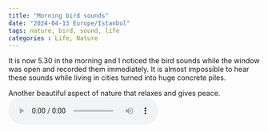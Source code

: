 ```yaml
---
title: "Morning bird sounds"
date: "2024-04-13 Europe/Istanbul"
tags: nature, bird, sound, life
categories : Life, Nature
---
```


It is now 5.30 in the morning and I noticed the bird sounds while the window was open and recorded them immediately. It is almost impossible to hear these sounds while living in cities turned into huge concrete piles.

Another beautiful aspect of nature that relaxes and gives peace.
<audio controls="controls" preload="auto">
  <source src="{{ site.baseurl }}/assets/birdsounds.m4a" type="audio/mp4">
  Your browser does not support the audio element.
  </source>
</audio>

